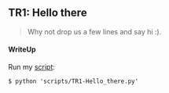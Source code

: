 ## TR1: Hello there

> Why not drop us a few lines and say hi :).

#### WriteUp

Run my [script](./scripts/TR1-Hello_there.py):

`$ python 'scripts/TR1-Hello_there.py'`